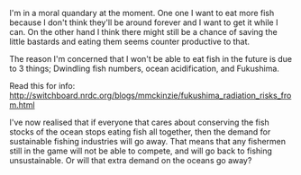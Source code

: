 I'm in a moral quandary at the moment. One one I want to eat more fish because I don't think they'll be around forever and I want to get it while I can. On the other hand I think there might still be a chance of saving the little bastards and eating them seems counter productive to that. 

The reason I'm concerned that I won't be able to eat fish in the future is due to 3 things;
Dwindling fish numbers, ocean acidification, and Fukushima.

Read this for info: <a href="http://switchboard.nrdc.org/blogs/mmckinzie/fukushima_radiation_risks_from.html">http://switchboard.nrdc.org/blogs/mmckinzie/fukushima_radiation_risks_from.html</a>


I've now realised that if everyone that cares about conserving the fish stocks of the ocean stops eating fish all together, then the demand for sustainable fishing industries will go away. That means that any fishermen still in the game will not be able to compete, and will go back to fishing unsustainable. Or will that extra demand on the oceans go away?
